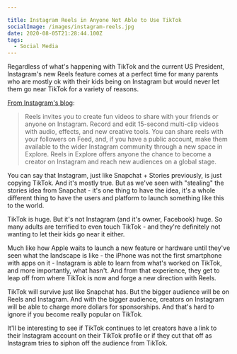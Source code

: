 ```yaml
---

title: Instagram Reels in Anyone Not Able to Use TikTok
socialImage: /images/instagram-reels.jpg
date: 2020-08-05T21:28:44.100Z
tags:
  - Social Media
---
```

Regardless of what's happening with TikTok and the current US President, Instagram's new Reels feature comes at a perfect time for many parents who are mostly ok with their kids being on Instagram but would never let them go near TikTok for a variety of reasons.

[From Instagram's blog](https://about.instagram.com/blog/announcements/introducing-instagram-reels-announcement/):

> Reels invites you to create fun videos to share with your friends or anyone on Instagram. Record and edit 15-second multi-clip videos with audio, effects, and new creative tools. You can share reels with your followers on Feed, and, if you have a public account, make them available to the wider Instagram community through a new space in Explore. Reels in Explore offers anyone the chance to become a creator on Instagram and reach new audiences on a global stage. 

You can say that Instagram, just like Snapchat + Stories previously, is just copying TikTok. And it's mostly true. But as we've seen with "stealing" the stories idea from Snapchat - it's one thing to have the idea, it's a whole different thing to have the users and platform to launch something like this to the world.

TikTok is huge. But it's not Instagram (and it's owner, Facebook) huge. So many adults are terrified to even touch TikTok - and they're definitely not wanting to let their kids go near it either.

Much like how Apple waits to launch a new feature or hardware until they've seen what the landscape is like - the iPhone was not the first smartphone with apps on it - Instagram is able to learn from what's worked on TikTok, and more importantly, what hasn't. And from that experience, they get to leap off from where TikTok is now and forge a new direction with Reels.

TikTok will survive just like Snapchat has. But the bigger audience will be on Reels and Instagram. And with the bigger audience, creators on Instagram will be able to charge more dollars for sponsorships. And that's hard to ignore if you become really popular on TikTok.

It'll be interesting to see if TikTok continues to let creators have a link to their Instagram account on their TikTok profile or if they cut that off as Instagram tries to siphon off the audience from TikTok.